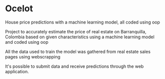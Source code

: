 # Ocelot
House price predictions with a machine learning model, all coded using oop

Project to accurately estimate the price of real estate on Barranquilla, Colombia based on given characteristics using a machine learning model and coded using oop

All the data used to train the model was gathered from real estate sales pages using webscrapping 

It's possible to submit data and receive predictions through the web application.
